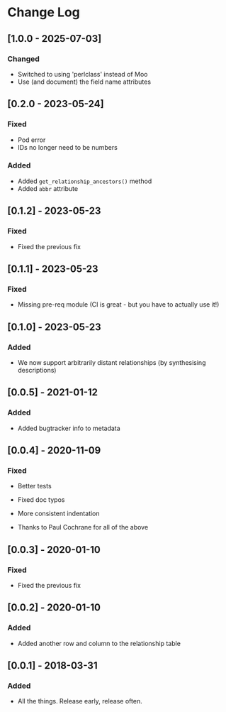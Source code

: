 # Change Log

## [1.0.0 - 2025-07-03]

### Changed

- Switched to using 'perlclass' instead of Moo
- Use (and document) the field name attributes

## [0.2.0 - 2023-05-24]

### Fixed

- Pod error
- IDs no longer need to be numbers

### Added

- Added `get_relationship_ancestors()` method
- Added `abbr` attribute

## [0.1.2] - 2023-05-23

### Fixed

- Fixed the previous fix

## [0.1.1] - 2023-05-23

### Fixed

- Missing pre-req module (CI is great - but you have to actually use it!)

## [0.1.0] - 2023-05-23

### Added

- We now support arbitrarily distant relationships (by synthesising descriptions)

## [0.0.5] - 2021-01-12

### Added

- Added bugtracker info to metadata

## [0.0.4] - 2020-11-09

### Fixed

- Better tests

- Fixed doc typos

- More consistent indentation

- Thanks to Paul Cochrane for all of the above

## [0.0.3] - 2020-01-10

### Fixed

- Fixed the previous fix

## [0.0.2] - 2020-01-10

### Added

- Added another row and column to the relationship table

## [0.0.1] - 2018-03-31

### Added

- All the things. Release early, release often.
